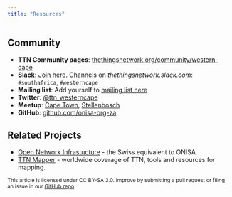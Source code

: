 ```yaml
---
title: "Resources"
---
```

## Community 

- **TTN Community pages**: [thethingsnetwork.org/community/western-cape](https://www.thethingsnetwork.org/community/western-cape/)
- **Slack**: [Join here](https://join.slack.com/t/thethingsnetwork/shared_invite/enQtMzA2ODc4MjU0NjYxLTc2ZmNkMTA5ZjYxZmQxZDhmNzM3OGIzZjNiYjAyMzg4YjgyYjdhMTk0OWEyMTJkNTA2MTc5YmNlOTdmNTI4Y2U). Channels on _thethingsnetwork.slack.com_: `#southafrica`, `#westerncape`
- **Mailing list**: Add yourself to [mailing list here](https://groups.google.com/a/onisa.org.za/forum/#!forum/community)
- **Twitter**: [@ttn_westerncape](https://twitter.com/ttn_westerncape) 
- **Meetup**: [Cape Town](https://www.meetup.com/The-Things-Network-Cape-Town-Meetup/), [Stellenbosch](https://www.meetup.com/The-Things-Network-Stellenbosch/)
- **GitHub**: [github.com/onisa-org-za](https://github.com/onisa-org-za/)

## Related Projects

- [Open Network Infrastucture](https://opennetworkinfrastructure.org) - the Swiss equivalent to ONISA. 
- [TTN Mapper](https://ttnmapper.org/) - worldwide coverage of TTN, tools and resources for mapping. 





<small>This article is licensed under CC BY-SA 3.0. Improve by submitting a pull request or filing an issue in our [GitHub repo](https://github.com/onisa-org-za/www-onisa-org-za)</small>
